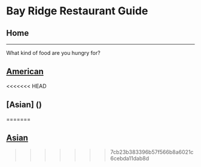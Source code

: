 # Bay Ridge Restaurant Guide
## Home
---
What kind of food are you hungry for?
## [American](american/american.md)
<<<<<<< HEAD
## [Asian] ()
=======
## [Asian](asian/asian.md)
>>>>>>> 7cb23b383396b57f566b8a6021c6cebda11dab8d
